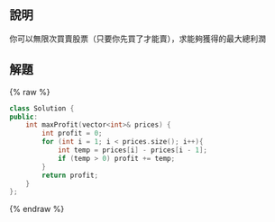 ## 說明

你可以無限次買賣股票（只要你先買了才能賣），求能夠獲得的最大總利潤

## 解題

{% raw %}

```cpp
class Solution {
public:
    int maxProfit(vector<int>& prices) {
        int profit = 0;
        for (int i = 1; i < prices.size(); i++){
            int temp = prices[i] - prices[i - 1];
		    if (temp > 0) profit += temp;
        }
        return profit;
    }
};
```

{% endraw %}
